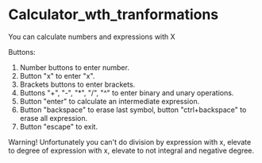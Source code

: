 # Calculator_wth_tranformations
You can calculate numbers and expressions with X

Buttons:
1) Number buttons to enter number.
2) Button "x" to enter "x".
3) Brackets buttons to enter brackets.
4) Buttons "+", "-", "*", "/", "^" to enter binary and unary operations.
5) Button "enter" to calculate an intermediate expression.
6) Button "backspace" to erase last symbol, button "ctrl+backspace" to erase all expression.
7) Button "escape" to exit.

Warning! Unfortunately you can't do division by expression with x, elevate to degree of expression with x, elevate to not integral and negative degree.

